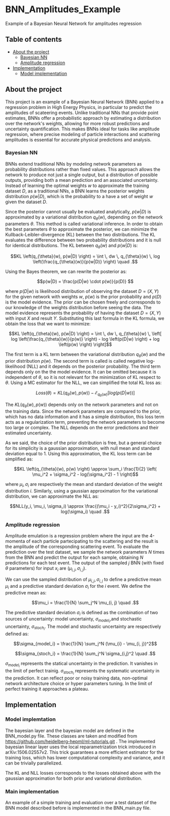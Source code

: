 # BNN_Amplitudes_Example
Example of a Bayesian Neural Network for amplitudes regression

## Table of contents
- [About the project](#about-the-project)
    - [Bayesian NN](#bayesian-NN)
    - [Amplitude regression](#amplitude-regression)
- [Implementation](#implementation)
    - [Model implementation](#model-implementation)


## About the project
This project is an example of a Bayesian Neural Network (BNN) applied to a regression problem in High Energy Physics, in particular to predict the amplitudes of scateering events. Unlike traditional NNs that provide point estimates, BNNs offer a probabilistic approach by estimating a distribution over the network's weights, allowing for more robust predictions and uncertainty quantification. This makes BNNs ideal for tasks like amplitude regression, where precise modeling of particle interactions and scattering amplitudes is essential for accurate physical predictions and analysis.


### Bayesian NN
BNNs extend traditional NNs by modeling network parameters as probability distributions rather than fixed values. This approach allows the network to produce not just a single output, but a distribution of possible outputs, providing both a mean prediction and an associated uncertainty. 
Instead of learning the optimal weights $w$ to approximate the training dataset $D$, as a traditional NNs, a BNN learns the posterior weights distribution $p(w|D)$, which is the probability to a have a set of weight $w$ given the dataset $D$.

Since the posterior cannot usually be evaluated analytically, $p(w|D)$ is approximated by a variational distribution $q_{\theta}(w)$, depending on the network parameters $\theta$. This method is called variational inference. 
In order to obtain the best parameters $\theta$ to approximate the posterior, we can minimize the Kullback-Leibler-divergence (KL) between the two distributions. The KL evaluates the difference between two probability distributions and it is null for identical distributions. 
The KL between $q_{\theta}(w)$ and $p(w|D)$ is:
```math
KL \left(q_{\theta}(w), p(w|D) \right) = \int \, dw \, q_{\theta}(w) \, log \left(\frac{q_{\theta}(w)}{p(w|D)} \right) \quad .
```

Using the Bayes theorem, we can rewrite the posterior as:
```math
p(w|D) = \frac{p(D|w) \cdot p(w)}{p(D)} 
```
where $p(D|w)$ is likelihood distribution of observing the dataset $D=(X, Y)$ for the given network with weights $w$, $p(w)$ is the prior probability and $p(D)$ is the model evidence. 
The prior can be chosen freely and corresponds to our knowledge of the weights distribution before seeing the data. 
The model evidence represents the probability of having the dataset $D=(X, Y)$ with input $X$ and result $Y$. 
Substituting this last formula in the KL formula, we obtain the loss that we want to minimize:
```math
KL \left(q_{\theta}(w), p(w|D) \right) = \int \, dw \, q_{\theta}(w) \, \left[ log \left(\frac{q_{\theta}(w)}{p(w)} \right) - log \left(p(D|w) \right) + log \left(p(w) \right) \right]
```
The first term is a KL term between the variational distribution $q_{\theta}(w)$ and the prior distribution $p(w)$. The second term is called is called negative log-likelihood (NLL) and it depends on the posterior probability. The third term depends only on the the model evidence. It can be omitted because it is independent of $\theta$, so it is not relevant for the minimization of KL respect to $\theta$. Using a MC estimator for the NLL, we can simplified the total KL loss as:
```math
Loss(\theta) = KL \left(q_{\theta}(w), p(w) \right) - \mathcal{E}_{q_{\theta}(w)} \left[log \left(p(D|w) \right) \right]
```
The $KL \left(q_{\theta}(w), p(w) \right)$ depends only on the network parameters and not on the training data. Since the network parameters are compared to the prior, which has no data information and it has a simple distribution, this loss term acts as a regularization term, preventing the network parameters to become too large or complex. 
The NLL depends on the error predictions and their estimated uncertainty. 

As we said, the choice of the prior distribution is free, but a general choice for its simplicity is a gaussian approximation, with null mean and standard deviation equal to 1. Using this approximation, the KL loss term can be simplified as: 
```math
KL \left(q_{\theta}(w), p(w) \right) \approx \sum_i \frac{1}{2} \left( \mu_i^2 + \sigma_i^2 - log(\sigma_i^2) - 1 \right)
```
where $\mu_i, \sigma_i$ are respectively the mean and standard deviation of the weight distribution $i$.
Similarly, using a gaussian approximation for the variational distribution, we can approximate the NLL as:
```math
NLL(y_i, \mu_i, \sigma_i) \approx \frac{(\mu_i - y_i)^2}{2\sigma_i^2} + log(\sigma_i) \quad .
```


### Amplitude regression
Amplitude emulation is a regression problem where the input are the 4-momenta of each particle partecipating to the scattering and the result is the amplitude of the corresponding scattering event. 
To evaluate the prediction over the test dataset, we sample the network parameters $N$ times from the BNN and predict the output for each sample, obtaining $N$ predictions for each test event. 
The output of the sampled $j$ BNN (with fixed $\theta$ parameters) for input $x_i$ are $(\mu_{i, j}, \sigma_{i, j})$. 

We can use the sampled distribution of $\mu_{i, j}, \sigma_{i, j}$ to define a predictive mean $\mu_i$ and a predictive standard deviation $\sigma_i$ for the $i$ event. 
We define the predictive mean as:
```math
\mu_i = \frac{1}{N} \sum_j^N \mu_{i, j} \quad .
```
The predictive standard deviation $\sigma_i$​ is defined as the combination of two sources of uncertainty: model uncertainty, $\sigma_{model_i}$, ​and stochastic uncertainty, $\sigma_{stoch_i}$. The model and stochastic uncertainty are respectively defined as:
```math
\sigma_{model_i} = \frac{1}{N} \sum_j^N (\mu_{i} - \mu_{i, j})^2
```
```math
\sigma_{stoch_i} = \frac{1}{N} \sum_j^N \sigma_{i,j}^2 \quad .
```
$\sigma_{model_i}$ represents the statical uncertainty in the prediction. It vanishes in the limit of perfect trainig.
$\sigma_{stoch_i}$ represents the systematic uncertainty in the prediction. It can reflect poor or noisy training data, non-optimal network architecture choice or hyper parameters tuning. In the limit of perfect training it approaches a plateau. 



## Implementation
### Model implemtation 
The bayesian layer and the bayesian model are defined in the BNN_model.py file. These classes are taken and modified from https://github.com/heidelberg-hepml/ml-tutorials.git . The implemented bayesian linear layer uses the local reparametrization trick introduced in arXiv:1506.02557v2. This trick guarantees a more efficient estimator for the training loss, which has lower computational complexity and variance, and it can be trivially parallelized.

The KL and NLL losses corresponds to the losses obtained above with the gaussian approximation for both prior and variational distribution.


### Main implementation
An example of a simple training and evaluation over a test dataset of the BNN model described before is implemented in the BNN_main.py file. 
